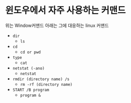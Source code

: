 # 윈도우에서 자주 사용하는 커맨드

위는 Window커맨드 아래는 그에 대응하는 linux 커맨드

- `dir`
  - `ls`
- `cd`
  - `cd or pwd`
- `type`
  - `cat`
- `netstat (-ano)`
  - `netstat`
- `rmdir (directory name) /s`
  - `rm -rf (directory name)`
- `START /B program`
  - `program &`
